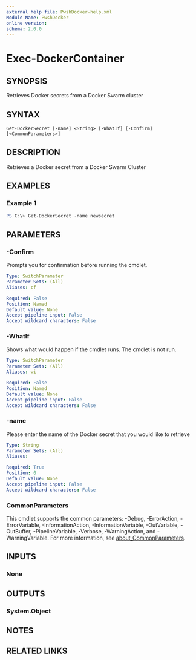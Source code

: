 ```yaml
---
external help file: PwshDocker-help.xml
Module Name: PwshDocker
online version:
schema: 2.0.0
---
```


# Exec-DockerContainer

## SYNOPSIS
Retrieves Docker secrets from a Docker Swarm cluster

## SYNTAX

```
Get-DockerSecret [-name] <String> [-WhatIf] [-Confirm] [<CommonParameters>]
```

## DESCRIPTION
Retrieves a Docker secret from a Docker Swarm Cluster

## EXAMPLES

### Example 1
```powershell
PS C:\> Get-DockerSecret -name newsecret
```

## PARAMETERS

### -Confirm
Prompts you for confirmation before running the cmdlet.

```yaml
Type: SwitchParameter
Parameter Sets: (All)
Aliases: cf

Required: False
Position: Named
Default value: None
Accept pipeline input: False
Accept wildcard characters: False
```

### -WhatIf
Shows what would happen if the cmdlet runs.
The cmdlet is not run.

```yaml
Type: SwitchParameter
Parameter Sets: (All)
Aliases: wi

Required: False
Position: Named
Default value: None
Accept pipeline input: False
Accept wildcard characters: False
```

### -name
Please enter the name of the Docker secret that you would like to retrieve

```yaml
Type: String
Parameter Sets: (All)
Aliases:

Required: True
Position: 0
Default value: None
Accept pipeline input: False
Accept wildcard characters: False
```

### CommonParameters
This cmdlet supports the common parameters: -Debug, -ErrorAction, -ErrorVariable, -InformationAction, -InformationVariable, -OutVariable, -OutBuffer, -PipelineVariable, -Verbose, -WarningAction, and -WarningVariable. For more information, see [about_CommonParameters](http://go.microsoft.com/fwlink/?LinkID=113216).

## INPUTS

### None

## OUTPUTS

### System.Object
## NOTES

## RELATED LINKS
